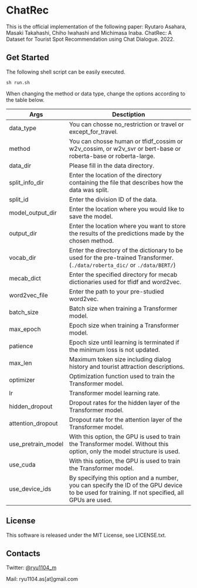 # ChatRec
<!-- 日本語版のREADMはこちら→[日本語版](https://github.com/Ryutaro-A/ChatRec/blob/main/README_JA.md) -->

This is the official implementation of the following paper: Ryutaro Asahara, Masaki Takahashi, Chiho Iwahashi and Michimasa Inaba. ChatRec: A Dataset for Tourist Spot Recommendation using Chat Dialogue. 2022.

## Get Started

The following shell script can be easily executed.

```
sh run.sh
```

When changing the method or data type, change the options according to the table below.

| Args               | Desctiption                                                                                                            |
| ------------------ | ---------------------------------------------------------------------------------------------------------------------- |
| data_type          | You can chosse no_restriction or travel or except_for_travel.                                                          |
| method             | You can chosse human or tfidf_cossim or w2v_cossim, or w2v_svr or bert-base or roberta-base or roberta-large.         |
| data_dir           | Please fill in the data directory.                                                                                       |
| split_info_dir     | Enter the location of the directory containing the file that describes how the data was split.                               |
| split_id           | Enter the division ID of the data.                                                                                           |
| model_output_dir   | Enter the location where you would like to save the model.                                                                               |
| output_dir         | Enter the location where you want to store the results of the predictions made by the chosen method.                                                                       |
| vocab_dir          | Enter the directory of the dictionary to be used for the pre-trained Transformer.(`./data/roberta_dic/` or `./data/BERT/`)                                                        |
| mecab_dict         | Enter the specified directory for mecab dictionaries used for tfidf and word2vec.                                               |
| word2vec_file      | Enter the path to your pre-studied word2vec.                                                                             |
| batch_size         | Batch size when training a Transformer model.                                                                            |
| max_epoch          | Epoch size when training a Transformer model.                                                                             |
| patience           | Epoch size until learning is terminated if the minimum loss is not updated.                                           |
| max_len            | Maximum token size including dialog history and tourist attraction descriptions.                                                         |
| optimizer          | Optimization function used to train the Transformer model.                                                            |
| lr                 | Transformer model learning rate.                                                                                |
| hidden_dropout     | Dropout rates for the hidden layer of the Transformer model.                                                              |
| attention_dropout  | Dropout rate for the attention layer of the Transformer model.                                                         |
| use_pretrain_model | With this option, the GPU is used to train the Transformer model. Without this option, only the model structure is used.           |
| use_cuda           | With this option, the GPU is used to train the Transformer model.                                                   |
| use_device_ids     | By specifying this option and a number, you can specify the ID of the GPU device to be used for training. If not specified, all GPUs are used. |

## License
This software is released under the MIT License, see LICENSE.txt.

## Contacts

Twitter: [@ryu1104_m](https://twitter.com/ryu1104_m)

Mail: ryu1104.as[at]gmail.com
